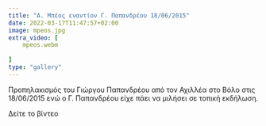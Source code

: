 ```yaml
---
title: "Α. Μπέος εναντίον Γ. Παπανδρέου 18/06/2015"
date: 2022-03-17T11:47:57+02:00
image: mpeos.jpg
extra_video: [
    mpeos.webm
    
]
type: "gallery"
---
```


Προπηλακισμός του Γιώργου Παπανδρέου από τον Αχιλλέα στο Βόλο στις 18/06/2015 ενώ ο Γ. Παπανδρέου είχε πάει να μιλήσει σε τοπική εκδήλωση.

Δείτε το βίντεο
